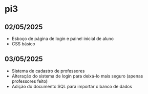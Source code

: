 # pi3

## 02/05/2025

- Esboço de página de login e painel inicial de aluno
- CSS básico

## 03/05/2025
- Sistema de cadastro de professores
- Alteração do sistema de login para deixá-lo mais seguro (apenas professores feito)
- Adição do documento SQL para importar o banco de dados